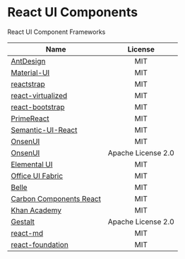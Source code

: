 
# React UI Components
React UI Component Frameworks


|  Name  |     License |  
|----------|:-------------:|
| [AntDesign](https://github.com/ant-design/ant-design)   | MIT| 
|[Material-UI](https://github.com/mui-org/material-ui)  | MIT  |
|[reactstrap](https://github.com/reactstrap/reactstrap)  | MIT  |
|[react-virtualized](https://github.com/bvaughn/react-virtualized)|MIT|
|[react-bootstrap](https://github.com/react-bootstrap/react-bootstrap) | MIT  |
|[PrimeReact](https://github.com/primefaces/primereact)  | MIT  |
|[Semantic-UI-React](https://github.com/Semantic-Org/Semantic-UI-React) | MIT  |
|[OnsenUI](https://github.com/OnsenUI/OnsenUI) | MIT  |
|[OnsenUI](https://github.com/OnsenUI/OnsenUI)  | Apache License 2.0  | 
|[Elemental UI](https://github.com/elementalui/elemental)|MIT|
[Office UI Fabric](https://developer.microsoft.com/en-us/fabric#/get-started)|MIT|
|[Belle](https://github.com/elementalui/elemental)|MIT|
|[Carbon Components React](https://github.com/IBM/carbon-components-react)|MIT|
|[Khan Academy](https://github.com/Khan/react-components)|MIT|
|[Gestalt](https://github.com/pinterest/gestalt)|Apache License 2.0|
|[react-md](https://github.com/mlaursen/react-md)|MIT|
|[react-foundation](https://github.com/digiaonline/react-foundation)|MIT|
